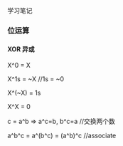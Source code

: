 学习笔记


### 位运算
#### XOR 异或
X^0 = X

X^1s = ~X //1s = ~0

X^(~X) = 1s

X^X = 0

c = a^b => a^c=b, b^c=a  //交换两个数

a^b^c = a^(b^c) = (a^b)^c //associate


